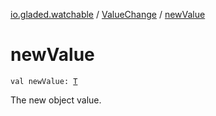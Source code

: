 [io.gladed.watchable](../index.md) / [ValueChange](index.md) / [newValue](./new-value.md)

# newValue

`val newValue: `[`T`](index.md#T)

The new object value.

